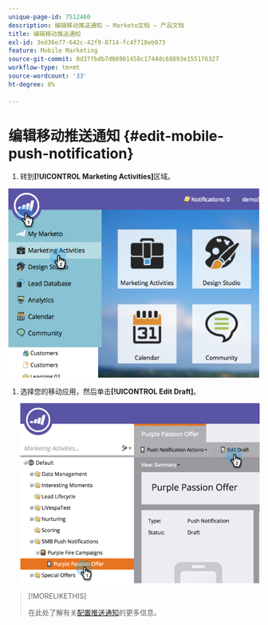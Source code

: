 ```yaml
---
unique-page-id: 7512460
description: 编辑移动推送通知 — Marketo文档 — 产品文档
title: 编辑移动推送通知
exl-id: 3ed36e77-642c-42f9-8714-fc4f718eb073
feature: Mobile Marketing
source-git-commit: 0d37fbdb7d08901458c1744dc68893e155176327
workflow-type: tm+mt
source-wordcount: '33'
ht-degree: 0%

---
```


# 编辑移动推送通知 {#edit-mobile-push-notification}

1. 转到&#x200B;**[!UICONTROL Marketing Activities]**&#x200B;区域。

![](assets/image2015-4-22-18-3a44-3a42.png)

1. 选择您的移动应用，然后单击&#x200B;**[!UICONTROL Edit Draft]**。

   ![](assets/image2015-4-22-18-3a45-3a13.png)

>[!MORELIKETHIS]
>
>在此处了解有关[配置推送通知](/help/marketo/product-docs/mobile-marketing/push-notifications/configure-mobile-push-notification.md)的更多信息。
